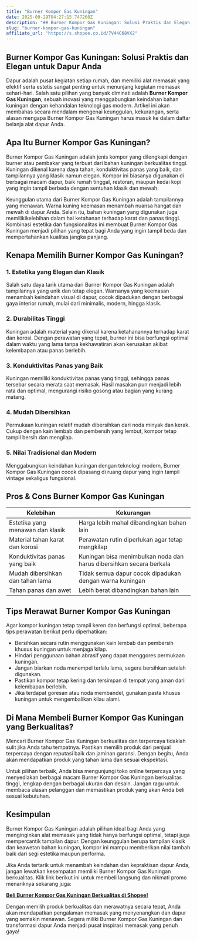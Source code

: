 ```yaml
---
title: "Burner Kompor Gas Kuningan"
date: 2025-09-29T04:27:15.747260Z
description: "## Burner Kompor Gas Kuningan: Solusi Praktis dan Elegan untuk Dapur Anda..."
slug: "burner-kompor-gas-kuningan"
affiliate_url: "https://s.shopee.co.id/7V44C68VX2"
---
```

## Burner Kompor Gas Kuningan: Solusi Praktis dan Elegan untuk Dapur Anda

Dapur adalah pusat kegiatan setiap rumah, dan memiliki alat memasak yang efektif serta estetis sangat penting untuk menunjang kegiatan memasak sehari-hari. Salah satu pilihan yang banyak diminati adalah **Burner Kompor Gas Kuningan**, sebuah inovasi yang menggabungkan keindahan bahan kuningan dengan kehandalan teknologi gas modern. Artikel ini akan membahas secara mendalam mengenai keunggulan, kekurangan, serta alasan mengapa Burner Kompor Gas Kuningan harus masuk ke dalam daftar belanja alat dapur Anda.

## Apa Itu Burner Kompor Gas Kuningan?

Burner Kompor Gas Kuningan adalah jenis kompor yang dilengkapi dengan burner atau pembakar yang terbuat dari bahan kuningan berkualitas tinggi. Kuningan dikenal karena daya tahan, konduktivitas panas yang baik, dan tampilannya yang klasik namun elegan. Kompor ini biasanya digunakan di berbagai macam dapur, baik rumah tinggal, restoran, maupun kedai kopi yang ingin tampil berbeda dengan sentuhan klasik dan mewah.

Keunggulan utama dari Burner Kompor Gas Kuningan adalah tampilannya yang menawan. Warna kuning keemasan menambah nuansa hangat dan mewah di dapur Anda. Selain itu, bahan kuningan yang digunakan juga memilikikelebihan dalam hal ketahanan terhadap karat dan panas tinggi. Kombinasi estetika dan fungsionalitas ini membuat Burner Kompor Gas Kuningan menjadi pilihan yang tepat bagi Anda yang ingin tampil beda dan mempertahankan kualitas jangka panjang.

## Kenapa Memilih Burner Kompor Gas Kuningan?

### 1. Estetika yang Elegan dan Klasik
Salah satu daya tarik utama dari Burner Kompor Gas Kuningan adalah tampilannya yang unik dan tetap elegan. Warnanya yang keemasan menambah keindahan visual di dapur, cocok dipadukan dengan berbagai gaya interior rumah, mulai dari minimalis, modern, hingga klasik.

### 2. Durabilitas Tinggi
Kuningan adalah material yang dikenal karena ketahanannya terhadap karat dan korosi. Dengan perawatan yang tepat, burner ini bisa berfungsi optimal dalam waktu yang lama tanpa kekhawatiran akan kerusakan akibat kelembapan atau panas berlebih.

### 3. Konduktivitas Panas yang Baik
Kuningan memiliki konduktivitas panas yang tinggi, sehingga panas tersebar secara merata saat memasak. Hasil masakan pun menjadi lebih rata dan optimal, mengurangi risiko gosong atau bagian yang kurang matang.

### 4. Mudah Dibersihkan
Permukaan kuningan relatif mudah dibersihkan dari noda minyak dan kerak. Cukup dengan kain lembab dan pembersih yang lembut, kompor tetap tampil bersih dan mengilap.

### 5. Nilai Tradisional dan Modern
Menggabungkan keindahan kuningan dengan teknologi modern, Burner Kompor Gas Kuningan cocok dipasang di ruang dapur yang ingin tampil vintage sekaligus fungsional.

## Pros & Cons Burner Kompor Gas Kuningan

| Kelebihan                                | Kekurangan                                  |
|------------------------------------------|--------------------------------------------|
| Estetika yang menawan dan klasik       | Harga lebih mahal dibandingkan bahan lain |
| Material tahan karat dan korosi        | Perawatan rutin diperlukan agar tetap mengkilap |
| Konduktivitas panas yang baik          | Kuningan bisa menimbulkan noda dan harus dibersihkan secara berkala |
| Mudah dibersihkan dan tahan lama       | Tidak semua dapur cocok dipadukan dengan warna kuningan |
| Tahan panas dan awet                   | Lebih berat dibandingkan bahan lain |

## Tips Merawat Burner Kompor Gas Kuningan

Agar kompor kuningan tetap tampil keren dan berfungsi optimal, beberapa tips perawatan berikut perlu diperhatikan:

- Bersihkan secara rutin menggunakan kain lembab dan pembersih khusus kuningan untuk menjaga kilap.
- Hindari penggunaan bahan abrasif yang dapat menggores permukaan kuningan.
- Jangan biarkan noda menempel terlalu lama, segera bersihkan setelah digunakan.
- Pastikan kompor tetap kering dan tersimpan di tempat yang aman dari kelembapan berlebih.
- Jika terdapat goresan atau noda membandel, gunakan pasta khusus kuningan untuk mengembalikan kilau alami.

## Di Mana Membeli Burner Kompor Gas Kuningan yang Berkualitas?

Mencari Burner Kompor Gas Kuningan berkualitas dan terpercaya tidaklah sulit jika Anda tahu tempatnya. Pastikan memilih produk dari penjual terpercaya dengan reputasi baik dan jaminan garansi. Dengan begitu, Anda akan mendapatkan produk yang tahan lama dan sesuai ekspektasi.

Untuk pilihan terbaik, Anda bisa mengunjungi toko online terpercaya yang menyediakan berbagai macam Burner Kompor Gas Kuningan berkualitas tinggi, lengkap dengan berbagai ukuran dan desain. Jangan ragu untuk membaca ulasan pelanggan dan memastikan produk yang akan Anda beli sesuai kebutuhan.

## Kesimpulan

Burner Kompor Gas Kuningan adalah pilihan ideal bagi Anda yang menginginkan alat memasak yang tidak hanya berfungsi optimal, tetapi juga mempercantik tampilan dapur. Dengan keunggulan berupa tampilan klasik dan keawetan bahan kuningan, kompor ini mampu memberikan nilai tambah baik dari segi estetika maupun performa.

Jika Anda tertarik untuk menambah keindahan dan kepraktisan dapur Anda, jangan lewatkan kesempatan memiliki Burner Kompor Gas Kuningan berkualitas. Klik link berikut ini untuk membeli langsung dan nikmati promo menariknya sekarang juga:

[**Beli Burner Kompor Gas Kuningan Berkualitas di Shopee!**](https://s.shopee.co.id/7V44C68VX2)

Dengan memilih produk berkualitas dan merawatnya secara tepat, Anda akan mendapatkan pengalaman memasak yang menyenangkan dan dapur yang semakin menawan. Segera miliki Burner Kompor Gas Kuningan dan transformasi dapur Anda menjadi pusat inspirasi memasak yang penuh gaya!